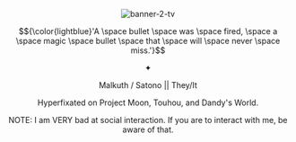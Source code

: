 <p align="center"><img src="https://i.ibb.co/BHCpvC0x/banner-2-tv.png" alt="banner-2-tv"></p>

<p align="center">$${\color{lightblue}'A \space bullet \space was \space fired, \space a \space magic \space bullet \space that \space will \space never \space miss.'}$$</p>

<p align="center">✦</p>
<p align="center">Malkuth / Satono || They/It</p>
<p align="center">Hyperfixated on Project Moon, Touhou, and Dandy's World.</p>
<p align="center">NOTE: I am VERY bad at social interaction. If you are to interact with me, be aware of that.</p>

